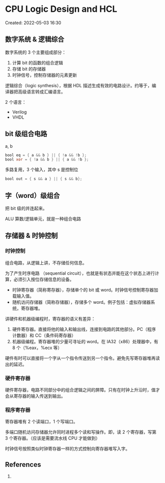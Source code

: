 # CPU Logic Design and HCL

Created: 2022-05-03 16:30

## 数字系统 & 逻辑综合

数字系统的 3 个主要组成部分：

1. 计算 bit 的函数的组合逻辑
2. 存储 bit 的存储器
3. 时钟信号，控制存储器的元素更新

逻辑综合（logic synthesis），根据 HDL 描述生成有效的电路设计。约等于，编译器把高级语言转成汇编语言。

2 个语言：
- Verilog
- VHDL

## bit 级组合电路

a, b

```verilog
bool eq = { a && b } || { !a && !b };
bool xor = { !a && b } || { a && !b };

```

多路复用，3  个输入，其中 s 是控制位

```verilog
bool out = { s && a } || { s && b};
```

## 字（word）级组合

把 bit 级的并连起来。

ALU 算数/逻辑单元，就是一种组合电路

## 存储器 & 时钟控制

### 时钟控制

组合电路，从逻辑上讲，不存储任何信息。

为了产生时序电路 （sequential circuit），也就是有状态并能在这个状态上进行计算，必须引入按位存储信息的设备。

- 时钟寄存器（简称寄存器），存储单个的 bit 或 word。时钟信号控制寄存器加载输入值。
- 随机访问存储器（简称存储器），存储多个 word。例子包括：虚拟存储器系统，寄存器堆。

讲硬件和机器级编程时，寄存器的语义有差异：
1. 硬件寄存器。直接将他的输入和输出线，连接到电路的其他部分。PC（程序计数器）和 CC（条件码寄存器）
2. 机器级编程。寄存器堆的少量可寻址的 word。在 IA32（x86）处理器中，有 8 个（%eax，%ecx 等）

硬件有时可以直接将一个字从一个指令传送到另一个指令。避免先写寄存器堆再读出的延迟。

### 硬件寄存器

硬件寄存器，电路不同部分中的组合逻辑之间的屏障。只有在时钟上升沿时，值才会从寄存器的输入传送到输出。

### 程序寄存器

寄存器堆有 2 个读端口，1 个写端口。

多端口随机访问存储器允许同时进程多个读和写操作。即，读 2 个寄存器，写第 3 个寄存器。（应该是需要流水线 CPU 才能做到）

时钟信号按照类似时钟寄存器一样的方式控制向寄存器堆写入字。

## References

1.
